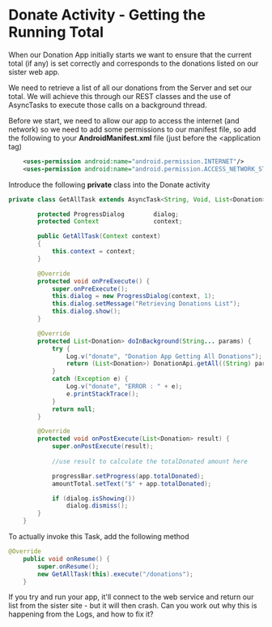 # Donate Activity - Getting the Running Total

When our Donation App initially starts we want to ensure that the current total (if any) is set correctly and corresponds to the donations listed on our sister web app.

We need to retrieve a list of all our donations from the Server and set our total. We will achieve this through our REST classes and the use of AsyncTasks to execute those calls on a background thread.

Before we start, we need to allow our app to access the internet (and network) so we need to add some permissions to our manifest file, so add the following to your <b>AndroidManifest.xml</b> file (just before the <application tag)  

~~~xml
    <uses-permission android:name="android.permission.INTERNET"/>
    <uses-permission android:name="android.permission.ACCESS_NETWORK_STATE" />
~~~

Introduce the following <b>private</b> class into the Donate activity

~~~java
private class GetAllTask extends AsyncTask<String, Void, List<Donation>> {

        protected ProgressDialog 		dialog;
        protected Context 				context;

        public GetAllTask(Context context)
        {
            this.context = context;
        }

        @Override
        protected void onPreExecute() {
            super.onPreExecute();
            this.dialog = new ProgressDialog(context, 1);
            this.dialog.setMessage("Retrieving Donations List");
            this.dialog.show();
        }

        @Override
        protected List<Donation> doInBackground(String... params) {
            try {
                Log.v("donate", "Donation App Getting All Donations");
                return (List<Donation>) DonationApi.getAll((String) params[0]);
            }
            catch (Exception e) {
                Log.v("donate", "ERROR : " + e);
                e.printStackTrace();
            }
            return null;
        }

        @Override
        protected void onPostExecute(List<Donation> result) {
            super.onPostExecute(result);
            
            //use result to calculate the totalDonated amount here

            progressBar.setProgress(app.totalDonated);
            amountTotal.setText("$" + app.totalDonated);

            if (dialog.isShowing())
                dialog.dismiss();
        }
    }
~~~

To actually invoke this Task, add the following method 

~~~java
@Override
    public void onResume() {
        super.onResume();
        new GetAllTask(this).execute("/donations");
    }
~~~

If you try and run your app, it'll connect to the web service and return our list from the sister site - but it will then crash. Can you work out why this is happening from the Logs, and how to fix it?

